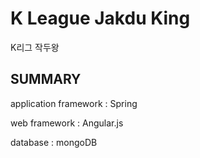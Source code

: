 K League Jakdu King
===================

K리그 작두왕

SUMMARY
-------

application framework : Spring

web framework : Angular.js

database : mongoDB
